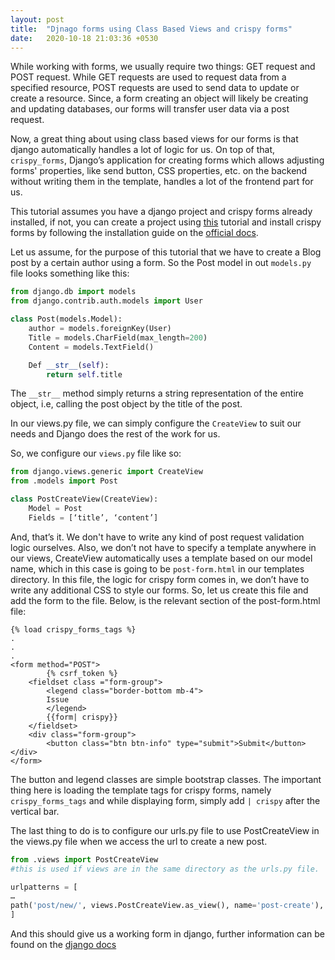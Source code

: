 ```yaml
---
layout: post
title:  "Djnago forms using Class Based Views and crispy forms"
date:   2020-10-18 21:03:36 +0530
--- 
```

While working with forms, we usually require two things: GET request and POST request. While GET requests are used to request data from a specified resource, POST requests are used to send data to update or create a resource. Since, a form creating an object will likely be creating and updating databases, our forms will transfer user data via a post request. 

Now, a great thing about using class based views for our forms is that django automatically handles a lot of logic for us. On top of that, ```crispy_forms```, Django’s application for creating forms which allows adjusting forms' properties, like send button, CSS properties, etc. on the backend without writing them in the template, handles a lot of the frontend part for us.

This tutorial assumes you have a django project and crispy forms already installed, if not, you can create a project using [this][my-blog] tutorial and install crispy forms by following the installation guide on the [official docs][o-docs].

Let us assume, for the purpose of this tutorial that we have to create a Blog post by a certain author using a form. So the Post model in out ```models.py``` file looks something like this:

```python
from django.db import models
from django.contrib.auth.models import User

class Post(models.Model):
	author = models.foreignKey(User)
	Title = models.CharField(max_length=200)
	Content = models.TextField()

	Def __str__(self):
		return self.title
```
The ```__str__``` method simply returns a string representation of the entire object, i.e, calling the post object by the title of the post.

In our views.py file, we can simply configure the ```CreateView``` to suit our needs and Django does the rest of the work for us.

So, we configure our ```views.py``` file like so:

```python
from django.views.generic import CreateView
from .models import Post

class PostCreateView(CreateView):
	Model = Post
	Fields = [‘title’, ‘content’]
``` 

And, that’s it. We don't have to write any kind of post request validation logic ourselves. Also, we don’t not have to specify a template anywhere in our views, CreateView automatically uses a template based on our model name, which in this case is going to be ```post-form.html``` in our templates directory. In this file, the logic for crispy form comes in, we don’t have to write any additional CSS to style our forms. So, let us create this file and add the form to the file. Below, is the relevant section of the post-form.html file:

```
{% load crispy_forms_tags %}
.
.
.
<form method="POST">
        {% csrf_token %}
	<fieldset class ="form-group">
	    <legend class="border-bottom mb-4">
		Issue
	    </legend>
	    {{form| crispy}}
	</fieldset>
	<div class="form-group">
	    <button class="btn btn-info" type="submit">Submit</button>
</div>
</form>
```
The button and legend classes are simple bootstrap classes. The important thing here is loading the template tags for crispy forms, namely ```crispy_forms_tags``` and while displaying form, simply add ```| crispy``` after the vertical bar. 

The last thing to do is to configure our urls.py file to use PostCreateView in the views.py file when we access the url to create a new post.

```python 
from .views import PostCreateView
#this is used if views are in the same directory as the urls.py file.

urlpatterns = [
…
path('post/new/', views.PostCreateView.as_view(), name='post-create'),
]
```
And this should give us a working form in django, further information can be found on the [django docs][d-docs]

[my-blog]: https://hyperloop11.github.io/MyBlog/posts/experiment-with-django-1/
[o-docs]: https://django-crispy-forms.readthedocs.io/en/latest/install.html
[d-docs]: https://docs.djangoproject.com/en/3.1/topics/class-based-views/generic-editing/
